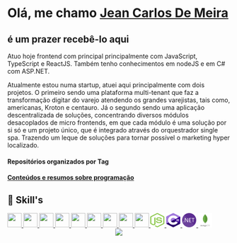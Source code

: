 # Olá, me chamo [Jean Carlos De Meira](https://www.linkedin.com/in/jeanmeira/)

## é um prazer recebê-lo aqui

Atuo hoje frontend com principal principalmente com JavaScript, TypeScript e ReactJS. Também tenho conhecimentos em nodeJS e em C# com ASP.NET.

Atualmente estou numa startup, atuei aqui principalmente com dois projetos. O primeiro sendo uma plataforma multi-tenant que faz a transformação digitar do varejo atendendo os grandes varejistas, tais como, americanas, Kroton e centauro.
Já o segundo sendo uma aplicação descentralizada de soluções, concentrando diversos módulos desacoplados de micro frontends, em que cada módulo é uma solução por si só e um projeto único, que é integrado através do orquestrador single spa. Trazendo um leque de soluções para tornar possível o marketing hyper localizado.

<div>
  <h4>
    <a
    target="_blank"
    style="text-decoration: none"
    href="https://github.com/JCDMeira?tab=stars"
    >Repositórios organizados por Tag</a>
  </h4>
</div>

<div >
  <h4>
   <a
    target="_blank"
    href="https://github.com/stars/JCDMeira/lists/conteúdos-e-resumos"
    >Conteúdos e resumos sobre programação</a>
  </h4>
</div>
<!-- 
## :chart_with_upwards_trend: Minhas estatísticas

 <div align='center'>
  <img height="160em" src="https://github-readme-stats-git-masterrstaa-rickstaa.vercel.app/api?username=jcdmeira&show_icons=true&theme=blue-green&include_all_commits=true&count_private=true"/>
  <img height="160em" src="https://github-readme-stats-git-masterrstaa-rickstaa.vercel.app/api/top-langs/?username=jcdmeira&layout=compact&langs_count=7&theme=blue-green"/>
</div> -->

## :bookmark_tabs: Skill's

<a href="https://developer.mozilla.org/pt-BR/docs/Web/HTML" target="_blank" rel="noreferrer">
<img src="./images/html-5.svg" width="32" height="32" />
</a>

<a href="https://developer.mozilla.org/pt-BR/docs/Web/CSS" target="_blank" rel="noreferrer">
<img src="./images/css3.svg" width="32" height="32" />
</a>

<a href="https://www.javascript.com" target="_blank" rel="noreferrer">
<img src="./images/javascript.svg" width="32" height="32" />
</a>

<a href="https://pt-br.reactjs.org" target="_blank" rel="noreferrer">
<img src="./images/react.svg" width="32" height="32" />
</a>

<a href="https://www.typescriptlang.org" target="_blank" rel="noreferrer">
<img src="./images/typescript.svg" width="32" height="32" />
</a>

<a href="https://git-scm.com" target="_blank" rel="noreferrer">
<img src="./images/git.svg" width="32" height="32" />
</a>

<a href="https://styled-components.com" target="_blank" rel="noreferrer">
<img src="./images/styled-components.png" width="32" height="32" />
</a>

<a href="https://www.figma.com" target="_blank" rel="noreferrer">
<img src="./images/figma.svg" width="32" height="32" />
</a>

<a href="https://code.visualstudio.com" target="_blank" rel="noreferrer">
<img src="./images/vs-code.svg" width="32" height="32" />
</a>

<a href="https://nodejs.org/en" target="_blank" rel="noreferrer">
<img src="./images/nodejs.svg" width="32" height="32" />
</a>

<a href="https://learn.microsoft.com/pt-br/dotnet/csharp/" target="_blank" rel="noreferrer">
<img src="./images/c-sharp.svg" width="32" height="32" />
</a>

<a href="https://learn.microsoft.com/pt-br/dotnet/" target="_blank" rel="noreferrer">
<img src="./images/dotnet.svg" width="32" height="32" />
</a>

<a href="https://www.mongodb.com/pt-br" target="_blank" rel="noreferrer">
<img src="./images/mongodb.svg" width="32" height="32" />
</a>

<!-- [![image](https://shields.io/badge/-Personal_Page-Personal_Page)](https://jcdmeira.github.io)

<p align="center">
<img width="400px" alt="octocat" src="https://user-images.githubusercontent.com/65555624/88875729-2f119f00-d1f8-11ea-98b5-5d66a30bd6b5.png">
</p> -->

<div align='center'>
<a height="140em" href="http://www.github.com/JCDMeira"><img src="https://github-readme-streak-stats.herokuapp.com/?user=JCDMeira&stroke=2ea043&background=171717&ring=3382ed&fire=ff6347&currStreakNum=0bd967&currStreakLabel=3382ed&sideNums=0bd967&sideLabels=3382ed&dates=0bd967&hide_border=true" /></a>
</div>
